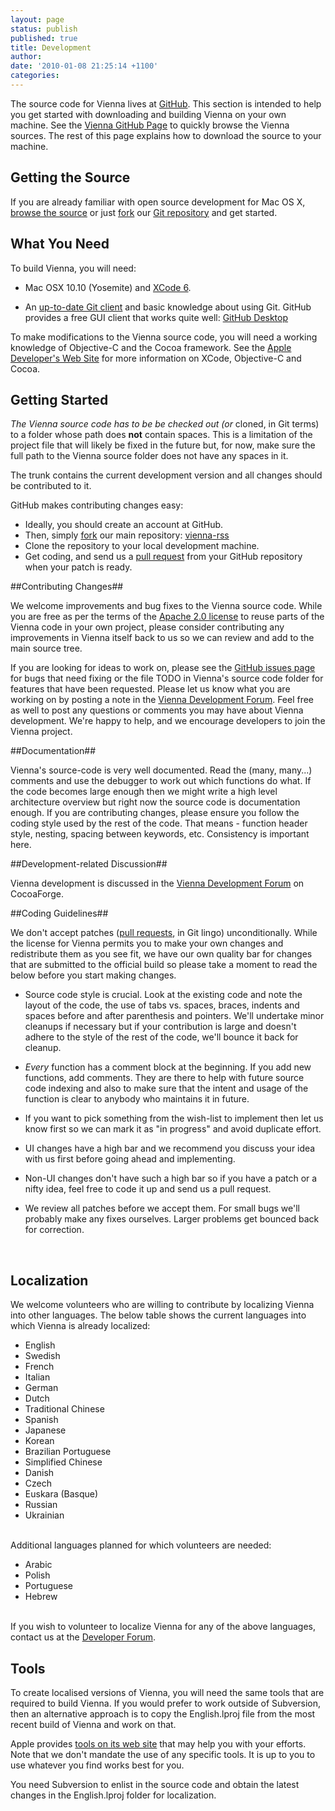 ```yaml
---
layout: page
status: publish
published: true
title: Development
author:
date: '2010-01-08 21:25:14 +1100'
categories:
---
```


The source code for Vienna lives at [GitHub](https://github.com/viennarss). This section is intended to help you get started with downloading and building Vienna on your own machine. See the [Vienna GitHub Page](https://github.com/viennarss/vienna-rss) to quickly browse the Vienna sources. The rest of this page explains how to download the source to your machine.
<h2>
	Getting the Source
</h2>
<p>
	If you are already familiar with open source development for Mac OS X, <a href="https://github.com/viennarss/vienna-rss">browse the source</a> or just <a href="http://help.github.com/fork-a-repo/">fork</a> our <a href="https://github.com/viennarss/vienna-rss">Git repository</a> and get started.
</p>
<h2>
	What You Need
</h2>
<p>
	To build Vienna, you will need:
</p>
<ul>
	<li>
		<p>
			Mac OSX 10.10 (Yosemite) and <a href="http://developer.apple.com/technology/xcode.html">XCode 6</a>.
		</p>
	</li>
	<li>
		<p>
			An <a href="http://git-scm.com/">up-to-date Git client</a> and basic knowledge about using Git. GitHub provides a free GUI client that works quite well: <a href="https://desktop.github.com/">GitHub Desktop</a>
		</p>
	</li>
</ul>
<p>
	To make modifications to the Vienna source code, you will need a working knowledge of Objective-C and the Cocoa framework. See the <a href="http://developer.apple.com">Apple Developer's Web Site</a> for more information on XCode, Objective-C and Cocoa.
</p>
<h2>
	Getting Started
</h2>
<p>
	<em>The Vienna source code has to be be checked out (or</em> cloned, in Git terms) to a folder whose path does <b>not</b> contain spaces. This is a limitation of the project file that will likely be fixed in the future but, for now, make sure the full path to the Vienna source folder does not have any spaces in it.
</p>
<p>
	The trunk contains the current development version and all changes should be contributed to it.
</p>
<p>
	GitHub makes contributing changes easy:
</p>
<ul>
	<li>Ideally, you should create an account at GitHub.
	</li>
	<li>Then, simply <a href="http://help.github.com/fork-a-repo/">fork</a> our main repository: <a href="https://github.com/viennarss/vienna-rss">vienna-rss</a>
	</li>
	<li>Clone the repository to your local development machine.
	</li>
	<li>Get coding, and send us a <a href="http://help.github.com/send-pull-requests/">pull request</a> from your GitHub repository when your patch is ready.<br>
	</li>
</ul>

##Contributing Changes##

We welcome improvements and bug fixes to the Vienna source code. While you are free as per the terms of the [Apache 2.0 license](http://www.apache.org/licenses/LICENSE-2.0.html) to reuse parts of the Vienna code in your own project, please consider contributing any improvements in Vienna itself back to us so we can review and add to the main source tree.

If you are looking for ideas to work on, please see the [GitHub issues page](https://github.com/ViennaRSS/vienna-rss/issues) for bugs that need fixing or the file TODO in Vienna's source code folder for features that have been requested. Please let us know what you are working on by posting a note in the [Vienna Development Forum](http://forums.cocoaforge.com/viewforum.php?f=18). Feel free as well to post any questions or comments you may have about Vienna development. We're happy to help, and we encourage developers to join the Vienna project.

##Documentation##

Vienna's source-code is very well documented. Read the (many, many...) comments and use the debugger to work out which functions do what. If the code becomes large enough then we might write a high level architecture overview but right now the source code is documentation enough. If you are contributing changes, please ensure you follow the coding style used by the rest of the code. That means - function header style, nesting, spacing between keywords, etc. Consistency is important here.

##Development-related Discussion##

Vienna development is discussed in the [Vienna Development Forum](http://forums.cocoaforge.com/viewforum.php?f=18) on CocoaForge.

##Coding Guidelines##

We don't accept patches (<a href="http://help.github.com/send-pull-requests/">pull requests</a>, in Git lingo) unconditionally. While the license for Vienna permits you to make your own changes and redistribute them as you see fit, we have our own quality bar for changes that are submitted to the official build so please take a moment to read the below before you start making changes.

<ul>
	<li>
		<p>
			Source code style is crucial. Look at the existing code and note the layout of the code, the use of tabs vs. spaces, braces, indents and spaces before and after parenthesis and pointers. We'll undertake minor cleanups if necessary but if your contribution is large and doesn't adhere to the style of the rest of the code, we'll bounce it back for cleanup.
		</p>
	</li>
	<li>
		<p>
			<em>Every</em> function has a comment block at the beginning. If you add new functions, add comments. They are there to help with future source code indexing and also to make sure that the intent and usage of the function is clear to anybody who maintains it in future.
		</p>
	</li>
	<li>
		<p>
			If you want to pick something from the wish-list to implement then let us know first so we can mark it as "in progress" and avoid duplicate effort.
		</p>
	</li>
	<li>
		<p>
			UI changes have a high bar and we recommend you discuss your idea with us first before going ahead and implementing.
		</p>
	</li>
	<li>
		<p>
			Non-UI changes don't have such a high bar so if you have a patch or a nifty idea, feel free to code it up and send us a pull request.
		</p>
	</li>
	<li>
		<p>
			We review all patches before we accept them. For small bugs we'll probably make any fixes ourselves. Larger problems get bounced back for correction.
		</p>
	</li>
	<li style="list-style: none">
		<br>
	</li>
</ul>
<h2>
	Localization
</h2>
<p>
	We welcome volunteers who are willing to contribute by localizing Vienna into other languages. The below table shows the current languages into which Vienna is already localized:
</p>
<ul>
	<li>English
	</li>
	<li>Swedish
	</li>
	<li>French
	</li>
	<li>Italian
	</li>
	<li>German
	</li>
	<li>Dutch
	</li>
	<li>Traditional Chinese
	</li>
	<li>Spanish
	</li>
	<li>Japanese
	</li>
	<li>Korean
	</li>
	<li>Brazilian Portuguese
	</li>
	<li>Simplified Chinese
	</li>
	<li>Danish
	</li>
	<li>Czech
	</li>
	<li>Euskara (Basque)
	</li>
	<li>Russian
	</li>
	<li>Ukrainian
	</li>
	<li style="list-style: none">
		<br>
	</li>
</ul>
<p>
	Additional languages planned for which volunteers are needed:
</p>
<ul>
	<li>Arabic
	</li>
	<li>Polish
	</li>
	<li>Portuguese
	</li>
	<li>Hebrew
	</li>
	<li style="list-style: none">
		<br>
	</li>
</ul>
<p>
	If you wish to volunteer to localize Vienna for any of the above languages, contact us at the <a href="http://forums.cocoaforge.com/viewforum.php?f=20">Developer Forum</a>.
</p>
<h2>
	Tools
</h2>
<p>
	To create localised versions of Vienna, you will need the same tools that are required to build Vienna. If you would prefer to work outside of Subversion, then an alternative approach is to copy the English.lproj file from the most recent build of Vienna and work on that.
</p>
<p>
	Apple provides <a href="http://developer.apple.com/intl/localization/tools.html">tools on its web site</a> that may help you with your efforts. Note that we don't mandate the use of any specific tools. It is up to you to use whatever you find works best for you.
</p>
<p>
	You need Subversion to enlist in the source code and obtain the latest changes in the English.lproj folder for localization.
</p>

